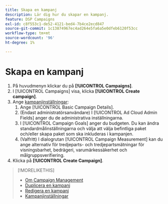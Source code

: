 ```yaml
---
title: Skapa en kampanj
description: Lär dig hur du skapar en kampanj.
feature: DSP Campaigns
exl-id: c8f553c1-de52-4121-bed4-7b4ce2ecd847
source-git-commit: 1c13874967ec4ad264e5fa6a5e0dfeb6120f53cc
workflow-type: tm+mt
source-wordcount: '96'
ht-degree: 1%

---
```


# Skapa en kampanj

1. På huvudmenyn klickar du på **[!UICONTROL Campaigns]**.
1. I [!UICONTROL Campaigns] visa, klicka **[!UICONTROL Create campaign]**.
1. Ange [kampanjinställningar](campaign-settings.md):
   1. Ange [!UICONTROL Basic Campaign Details].
   1. (Endast administratörsanvändare) I [!UICONTROL Ad Cloud Admin Fields] anger du de administrativa inställningarna.
   1. I [!UICONTROL Campaign Goals] anger du budgeten. Du kan ändra standardmålinställningarna och välja att välja befintliga paket och/eller skapa paket som ska inkluderas i kampanjen.
   1. (Valfritt) I dialogrutan [!UICONTROL Campaign Measurement] kan du ange alternativ för tredjeparts- och tredjepartsmätningar för visningsbarhet, bedrägeri, varumärkessäkerhet och målgruppsverifiering.
1. Klicka på **[!UICONTROL Create Campaign]**.

>[!MORELIKETHIS]
>
>* [Om Campaign Management](campaign-about.md)
>* [Duplicera en kampanj](campaign-duplicate.md)
>* [Redigera en kampanj](campaign-edit.md)
>* [Kampanjinställningar](campaign-settings.md)

